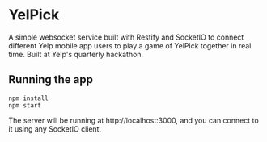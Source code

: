 # YelPick
A simple websocket service built with Restify and SocketIO to connect different Yelp mobile app users to play a game of YelPick together in real time. Built at Yelp's quarterly hackathon.

## Running the app
    npm install
    npm start

The server will be running at http://localhost:3000, and you can connect to it using any SocketIO client.
